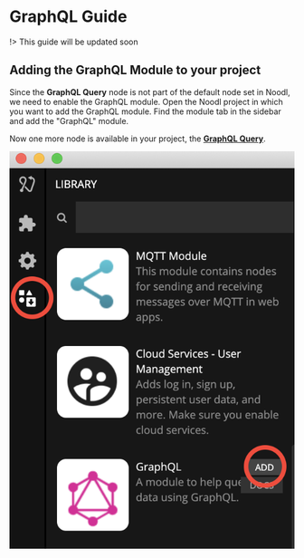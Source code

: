 # GraphQL Guide

!> This guide will be updated soon

## Adding the GraphQL Module to your project

Since the **GraphQL Query** node is not part of the default node set in Noodl, we need to enable the GraphQL module. Open the Noodl project in which you want to add the GraphQL module. Find the module tab in the sidebar and add the "GraphQL" module.

Now one more node is available in your project, the [**GraphQL Query**](modules/graphql/graphql-node.md).

<div class="ndl-images">
    <img src="/modules/graphql/graphql-guide-img/graphql-guide1.png" class="ndl-image medium"></img>  
</div>
